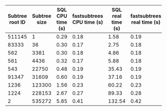 | Subtree root ID | Subtree size | SQL CPU time (s) | fastsubtrees CPU time (s) | SQL real time (s) | fastsubtrees real time (s) | SQL memory peak (MB) | fastsubtrees memory peak (MB) |
|-|-|-|-|-|-|-|-|
| 511145 | 1 | 0.29 | 0.18 | 1.58 | 0.19 | 41.3 | 153.6 |
| 83333 | 36 | 0.30 | 0.17 | 2.75 | 0.18 | 41.4 | 153.1 |
| 562 | 3381 | 0.30 | 0.18 | 4.86 | 0.18 | 48.1 | 153.1 |
| 561 | 4436 | 0.32 | 0.17 | 5.88 | 0.18 | 50.4 | 153.1 |
| 543 | 22750 | 0.48 | 0.19 | 35.43 | 0.19 | 89.1 | 153.1 |
| 91347 | 31609 | 0.60 | 0.19 | 37.16 | 0.19 | 106.3 | 153.1 |
| 1236 | 123300 | 1.56 | 0.23 | 60.22 | 0.23 | 294.8 | 153.1 |
| 1224 | 228153 | 2.67 | 0.27 | 89.33 | 0.28 | 511.8 | 153.1 |
| 2 | 535272 | 5.85 | 0.41 | 132.54 | 0.42 | 1142.0 | 153.1 |
